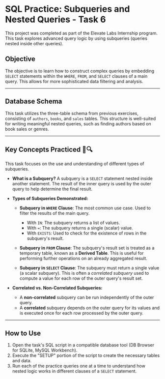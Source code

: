 # SQL Practice: Subqueries and Nested Queries - Task 6

This project was completed as part of the Elevate Labs Internship program. This task explores advanced query logic by using subqueries (queries nested inside other queries).

## Objective

The objective is to learn how to construct complex queries by embedding `SELECT` statements within the `WHERE`, `FROM`, and `SELECT` clauses of a main query. This allows for more sophisticated data filtering and analysis.

---

## Database Schema

This task utilizes the three-table schema from previous exercises, consisting of `authors`, `books`, and `sales` tables. This structure is well-suited for writing meaningful nested queries, such as finding authors based on book sales or genres.

---

## Key Concepts Practiced 📄🔍

This task focuses on the use and understanding of different types of subqueries.

* **What is a Subquery?**
    A subquery is a `SELECT` statement nested inside another statement. The result of the inner query is used by the outer query to help determine the final result.

* **Types of Subqueries Demonstrated:**
    * **Subquery in `WHERE` Clause**: The most common use case. Used to filter the results of the main query.
        * With `IN`: The subquery returns a list of values.
        * With `=`: The subquery returns a single (scalar) value.
        * With `EXISTS`: Used to check for the existence of rows in the subquery's result.

    * **Subquery in `FROM` Clause**: The subquery's result set is treated as a temporary table, known as a **Derived Table**. This is useful for performing further operations on an already aggregated result.

    * **Subquery in `SELECT` Clause**: The subquery must return a single value (a scalar subquery). This is often a *correlated subquery* used to compute a value for each row of the outer query's result set.

* **Correlated vs. Non-Correlated Subqueries:**
    * A **non-correlated** subquery can be run independently of the outer query.
    * A **correlated** subquery depends on the outer query for its values and is executed once for each row processed by the outer query.

---

## How to Use

1.  Open the task's SQL script in a compatible database tool (DB Browser for SQLite, MySQL Workbench).
2.  Execute the "SETUP" portion of the script to create the necessary tables and data.
3.  Run each of the practice queries one at a time to understand how nested logic works in different clauses of a `SELECT` statement.
